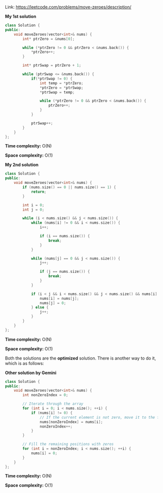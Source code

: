 Link: https://leetcode.com/problems/move-zeroes/description/

**My 1st solution**

```cpp
class Solution {
public:
    void moveZeroes(vector<int>& nums) {
        int* ptrZero = &nums[0];

        while (*ptrZero != 0 && ptrZero < &nums.back()) {
            *ptrZero++;
        }

        int* ptrSwap = ptrZero + 1;

        while (ptrSwap <= &nums.back()) {
            if(*ptrSwap != 0) {
                int temp = *ptrZero;
                *ptrZero = *ptrSwap;
                *ptrSwap = temp;

                while (*ptrZero != 0 && ptrZero < &nums.back()) {
                    ptrZero++;
                }
            }

            ptrSwap++;
        }
    }
};
```

**Time complexity:** O(N)  

**Space complexity:** O(1)

**My 2nd solution**

```cpp
class Solution {
public:
    void moveZeroes(vector<int>& nums) {
        if (nums.size() == 0 || nums.size() == 1) {
            return;
        }

        int i = 0;
        int j = 0;

        while (i < nums.size() && j < nums.size()) {
            while (nums[i] != 0 && i < nums.size()) {
                i++;

                if (i == nums.size()) {
                    break;
                }
            }

            while (nums[j] == 0 && j < nums.size()) {
                j++;

                if (j == nums.size()) {
                    break;
                }
            }

            if (i < j && i < nums.size() && j < nums.size() && nums[i] == 0 && nums[j] != 0) {
                nums[i] = nums[j];
                nums[j] = 0;
            } else {
                j++;
            }
        }
    }
};
```

**Time complexity:** O(N)

**Space complexity:** O(1)

Both the solutions are the **optimized** solution. There is another way to do it, which is as follows:

**Other solution by Gemini**

```cpp
class Solution {
public:
    void moveZeroes(vector<int>& nums) {
        int nonZeroIndex = 0;

        // Iterate through the array
        for (int i = 0; i < nums.size(); ++i) {
            if (nums[i] != 0) {
                // If the current element is not zero, move it to the front
                nums[nonZeroIndex] = nums[i];
                nonZeroIndex++;
            }
        }

        // Fill the remaining positions with zeros
        for (int i = nonZeroIndex; i < nums.size(); ++i) {
            nums[i] = 0;
        }
    }
};
```

**Time complexity:** O(N)

**Space complexity:** O(1)